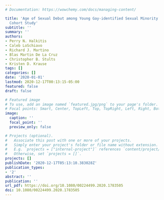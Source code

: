 ```yaml
---
# Documentation: https://wowchemy.com/docs/managing-content/

title: 'Age of Sexual Debut among Young Gay-identified Sexual Minority Men: The P18
  Cohort Study'
subtitle: ''
summary: ''
authors:
- Perry N. Halkitis
- Caleb LoSchiavo
- Richard J. Martino
- Blas Martin De La Cruz
- Christopher B. Stults
- Kristen D. Krause
tags: []
categories: []
date: '2020-01-01'
lastmod: 2020-12-17T00:13:15-05:00
featured: false
draft: false

# Featured image
# To use, add an image named `featured.jpg/png` to your page's folder.
# Focal points: Smart, Center, TopLeft, Top, TopRight, Left, Right, BottomLeft, Bottom, BottomRight.
image:
  caption: ''
  focal_point: ''
  preview_only: false

# Projects (optional).
#   Associate this post with one or more of your projects.
#   Simply enter your project's folder or file name without extension.
#   E.g. `projects = ["internal-project"]` references `content/project/deep-learning/index.md`.
#   Otherwise, set `projects = []`.
projects: []
publishDate: '2020-12-17T05:13:10.383028Z'
publication_types:
- '2'
abstract: ''
publication: ''
url_pdf: https://doi.org/10.1080/00224499.2020.1783505
doi: 10.1080/00224499.2020.1783505
---
```

